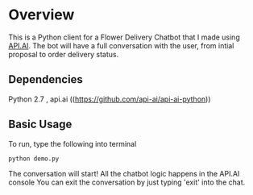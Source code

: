 Overview
========

This is a Python client for a Flower Delivery Chatbot that I made using [API.AI](http://www.api.ai). The bot will have a full conversation with the user, from intial proposal to order delivery status. 

## Dependencies
Python 2.7 , api.ai ((https://github.com/api-ai/api-ai-python))

## Basic Usage
To run, type the following into terminal

`python demo.py `

The conversation will start! All the chatbot logic happens in the API.AI console You can exit the conversation by just typing 'exit' into the chat.